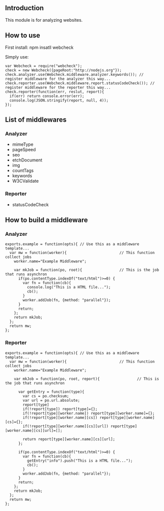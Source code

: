 ## Introduction
This module is for analyzing websites.

## How to use

First install:
    npm insatll webcheck

Simply use:
    
    var Webcheck = require("webcheck");
    check = new Webcheck({pageRoot:"http://nodejs.org"});
    check.analyzer.use(Webcheck.middleware.analyzer.keywords()); // register middleware for the analyzer this way...
    check.reporter.use(Webcheck.middleware.report.statusCodeCheck()); // register middleware for the reporter this way...
    check.reporter(function(err, reslut, report){
      if(err) return console.error(err);
      console.log(JSON.stringify(report, null, 4));
    });
    
## List of middlewares
### Analyzer
- mimeType
- pageSpeed
- seo
- etchDocument
- img
- countTags
- keywords
- W3CValidate

### Reporter
- statusCodeCheck

## How to build a middleware
### Analyzer
    exports.example = function(opts){ // Use this as a middleware template...
      var mw = function(worker){                        // This function collect jobs
        worker.name="Example Middleware";
        
        var mkJob = function(po, root){                 // This is the job that runs asynchron
          if(po.contentType.indexOf("text/html")>=0) {
            var fn = function(cb){
              console.log("This is a HTML file...");
              cb();
            }
            worker.addJob(fn, {method: "parallel"});
          }
          return;
        };
        return mkJob;
      };
      return mw;
    };

### Reporter
    exports.example = function(opts){ // Use this as a middleware template...
      var mw = function(worker){                        // This function collect jobs
        worker.name="Example Middleware";
        
        var mkJob = function(po, root, report){                 // This is the job that runs asynchron
          
          var getEntry = function(type){
            var cs = po.checksum;
            var url = po.url.absolute;
            report[type]
            if(!report[type]) report[type]={};
            if(!report[type][worker.name]) report[type][worker.name]={};
            if(!report[type][worker.name][cs]) report[type][worker.name][cs]={};
            if(!report[type][worker.name][cs][url]) report[type][worker.name][cs][url]=[];
            
            return report[type][worker.name][cs][url];
          };
          
          if(po.contentType.indexOf("text/html")>=0) {
            var fn = function(cb){
              getEntry("info").push("This is a HTML file...");
              cb();
            }
            worker.addJob(fn, {method: "parallel"});
          }
          return;
        };
        return mkJob;
      };
      return mw;
    };
